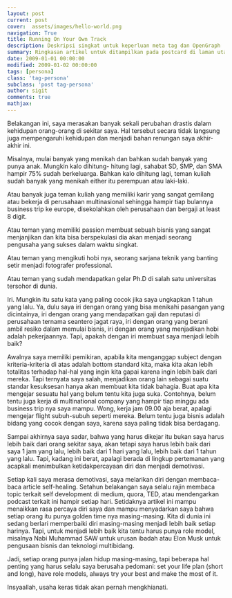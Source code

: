 ```yaml
---
layout: post
current: post
cover:  assets/images/hello-world.png
navigation: True
title: Running On Your Own Track
description: Deskripsi singkat untuk keperluan meta tag dan OpenGraph
summary: Ringkasan artikel untuk ditampilkan pada postcard di laman utama, topik, dan artikel terkait.
date: 2009-01-01 00:00:00
modified: 2009-01-02 00:00:00
tags: [persona]
class: 'tag-persona'
subclass: 'post tag-persona'
author: sigit
comments: true
mathjax:
---
```


Belakangan ini, saya merasakan banyak sekali perubahan drastis dalam kehidupan orang-orang di sekitar saya. Hal tersebut secara tidak langsung juga mempengaruhi kehidupan dan menjadi bahan renungan saya akhir-akhir ini.

Misalnya, mulai banyak yang menikah dan bahkan sudah banyak yang punya anak. Mungkin kalo dihitung- hitung lagi, sahabat SD, SMP, dan SMA hampir 75% sudah berkeluarga. Bahkan kalo dihitung lagi, teman kuliah sudah banyak yang menikah either itu perempuan atau laki-laki.

Atau banyak juga teman kuliah yang memiliki karir yang sangat gemilang atau bekerja di perusahaan multinasional sehingga hampir tiap bulannya business trip ke europe, disekolahkan oleh perusahaan dan bergaji at least 8 digit.

Atau teman yang memiliki passion membuat sebuah bisnis yang sangat menjanjikan dan kita bisa berspekulasi dia akan menjadi seorang pengusaha yang sukses dalam waktu singkat.

Atau teman yang mengikuti hobi nya, seorang sarjana teknik yang banting setir menjadi fotografer professional.

Atau teman yang sudah mendapatkan gelar Ph.D di salah satu universitas tersohor di dunia.

Iri. Mungkin itu satu kata yang paling cocok jika saya ungkapkan 1 tahun yang lalu. Ya, dulu saya iri dengan orang yang bisa menikahi pasangan yang dicintainya, iri dengan orang yang mendapatkan gaji dan reputasi di perusahaan ternama seantero jagat raya, iri dengan orang yang berani ambil resiko dalam memulai bisnis, iri dengan orang yang menjadikan hobi adalah pekerjaannya. Tapi, apakah dengan iri membuat saya menjadi lebih baik?

Awalnya saya memiliki pemikiran, apabila kita menganggap subject dengan kriteria-kriteria di atas adalah bottom standard kita, maka kita akan lebih totalitas terhadap hal-hal yang ingin kita gapai karena ingin lebih baik dari mereka. Tapi ternyata saya salah, menjadikan orang lain sebagai suatu standar kesuksesan hanya akan membuat kita tidak bahagia. Buat apa kita mengejar sesuatu hal yang belum tentu kita juga suka. Contohnya, belum tentu juga kerja di multinational company yang hampir tiap minggu ada business trip nya saya mampu. Wong, kerja jam 09.00 aja berat, apalagi mengejar flight subuh-subuh seperti mereka. Belum tentu juga bisnis adalah bidang yang cocok dengan saya, karena saya paling tidak bisa berdagang.

Sampai akhirnya saya sadar, bahwa yang harus dikejar itu bukan saya harus lebih baik dari orang sekitar saya, akan tetapi saya harus lebih baik dari saya 1 jam yang lalu, lebih baik dari 1 hari yang lalu, lebih baik dari 1 tahun yang lalu. Tapi, kadang ini berat, apalagi berada di lingkup pertemanan yang acapkali menimbulkan ketidakpercayaan diri dan menjadi demotivasi.

Setiap kali saya merasa demotivasi, saya melarikan diri dengan membaca-baca article self-healing. Setahun belakangan saya selalu rajin membaca topic terkait self development di medium, quora, TED, atau mendengarkan podcast terkait ini hampir setiap hari. Setidaknya artikel ini mampu menaikkan rasa percaya diri saya dan mampu menyadarkan saya bahwa setiap orang itu punya golden time nya masing-masing. Kita di dunia ini sedang berlari memperbaiki diri masing-masing menjadi lebih baik setiap harinya. Tapi, untuk menjadi lebih baik kita tentu harus punya role model, misalnya Nabi Muhammad SAW untuk urusan ibadah atau Elon Musk untuk pengusaan bisnis dan teknologi multibidang.

Jadi, setiap orang punya jalan hidup masing-masing, tapi beberapa hal penting yang harus selalu saya berusaha pedomani: set your life plan (short and long), have role models, always try your best and make the most of it.

Insyaallah, usaha keras tidak akan pernah mengkhianati.
